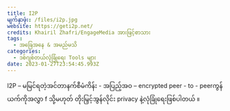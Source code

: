 ```yaml
---
title: I2P
မျက်နှာဖုံး: /files/i2p.jpg
website: https://geti2p.net/
credits: Khairil Zhafri/EngageMedia အားဖြင့်စာသား
tags:
  - အခြေအနေ & အမည်မသိ
categories:
  - ဒစ်ဂျစ်တယ်လုံခြုံရေး Tools များ
date: 2023-01-27T23:54:45.993Z
---
```

I2P – မမြင်ရတဲ့အင်တာနက်စီမံကိန်း - အပြည့်အဝ – encrypted peer - to - peerကွန်ယက်ကိုအလွှာ f﻿ သို့မဟုတ် တိုးမြှင့်အွန်လိုင်း privacy နဲ့လုံခြုံရေးဖြစ်ပါတယ် ။